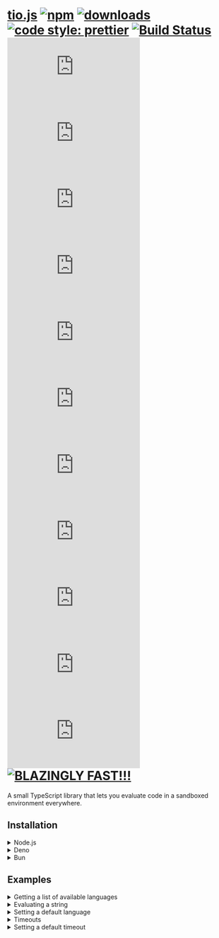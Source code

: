 # [tio.js][npm-url] [![npm][npm-image]][npm-url] [![downloads][downloads-image]][downloads-url] [![code style: prettier][prettier-image]][prettier-url] [![Build Status][ci-image]][ci-url] [![npm vulnerabilities][npm-vulnerabilities-image]][npm-vulnerabilities-url] [![github vulnerabilities][github-vulnerabilities-image]][github-url] [![languages][languages-image]][github-url] [![npms.io popularity score][npms-io-popularity-image]][npms-io-url] [![npms.io quality score][npms-io-quality-image]][npms-io-url] [![npms.io maintenance score][npms-io-maintenance-image]][npms-io-url] [![npms.io final score][npms-io-final-image]][npms-io-url] [![libraries.io dependents][libraries-io-dependents-image]][libraries-io-url] [![libraries.io score][libraries-io-score-image]][libraries-io-url] [![github code size][github-code-size-image]][github-url] [![license][github-license-image]][github-license-url] [![BLAZINGLY FAST!!!][blazingly-fast-image]][blazingly-fast-url]

[npm-image]: https://img.shields.io/npm/v/tio.js.svg?style=flat-square
[npm-url]: https://npmjs.org/package/tio.js
[downloads-image]: https://img.shields.io/npm/dm/tio.js.svg?style=flat-square
[downloads-url]: https://npmjs.org/package/tio.js
[prettier-image]: https://img.shields.io/badge/code_style-prettier-ff69b4.svg?style=flat-square
[prettier-url]: https://github.com/prettier/prettier
[ci-image]: https://github.com/null8626/tio.js/workflows/CI/badge.svg
[ci-url]: https://github.com/null8626/tio.js/actions
[npm-vulnerabilities-image]: https://img.shields.io/snyk/vulnerabilities/npm/tio.js?style=flat-square
[npm-vulnerabilities-url]: https://snyk.io/advisor/npm-package/tio.js
[github-vulnerabilities-image]: https://img.shields.io/snyk/vulnerabilities/github/null8626/tio.js?style=flat-square
[languages-image]: https://img.shields.io/github/languages/top/null8626/tio.js?style=flat-square
[npms-io-url]: https://npms.io/search?q=tio.js
[npms-io-popularity-image]: https://img.shields.io/npms-io/popularity-score/tio.js?style=flat-square
[npms-io-quality-image]: https://img.shields.io/npms-io/quality-score/tio.js?style=flat-square
[npms-io-maintenance-image]: https://img.shields.io/npms-io/maintenance-score/tio.js?style=flat-square
[npms-io-final-image]: https://img.shields.io/npms-io/final-score/tio.js?style=flat-square
[libraries-io-dependents-image]: https://img.shields.io/librariesio/dependents/npm/tio.js?style=flat-square
[libraries-io-score-image]: https://img.shields.io/librariesio/sourcerank/npm/tio.js?style=flat-square
[libraries-io-url]: https://libraries.io/npm/tio.js
[github-url]: https://github.com/null8626/tio.js
[github-code-size-image]: https://img.shields.io/github/languages/code-size/null8626/tio.js?style=flat-square
[github-license-image]: https://img.shields.io/npm/l/tio.js?style=flat-square
[github-license-url]: https://github.com/null8626/tio.js/blob/main/LICENSE
[blazingly-fast-image]: https://img.shields.io/badge/speed-BLAZINGLY%20FAST!!!%20%F0%9F%94%A5%F0%9F%9A%80%F0%9F%92%AA%F0%9F%98%8E-brightgreen.svg?style=flat-square
[blazingly-fast-url]: https://twitter.com/acdlite/status/974390255393505280

A small TypeScript library that lets you evaluate code in a sandboxed environment everywhere.

## Installation

<details>
<summary>Node.js</summary>

In your shell:

```console
$ npm install tio.js
```

In your code:

```js
import tio from 'tio.js'
```

</details>
<details>
<summary>Deno</summary>

In your code:

```js
import tio from 'npm:tio.js'
```

</details>
<details>
<summary>Bun</summary>

In your shell:

```console
$ bun install tio.js
```

In your code:

```js
import tio from 'tio.js'
```

</details>

## Examples

<details>
<summary>Getting a list of available languages</summary>

```js
console.log(tio.languages)
```

</details>
<details>
<summary>Evaluating a string</summary>

Evaluating a string is really simple.

```js
// Evaluate a code (Node.js is the default language).
let response = await tio('console.log("Hello, World!");')

console.log(response)

// Evaluate a code from another programming language (e.g. Python).
response = await tio('print("Hello, World!")', 'python3')

console.log(response)
```

**Console output (for the first `console.log`):**

```js
{
  output: 'Hello, World!\n',
  language: 'javascript-node',
  timedOut: false,
  realTime: 0.069,
  userTime: 0.069,
  sysTime: 0.069,
  CPUshare: 99.99,
  exitCode: 0
}
```

</details>
<details>
<summary>Setting a default language</summary>

Set a default language so you don't have to repeat the same arguments all over again.

```js
tio.defaultLanguage = 'python3'

const response = await tio('print("Hello, World!")')

console.log(response)
```

</details>
<details>
<summary>Timeouts</summary>

Use this to contain scripts that runs longer than it should've been. **(e.g. infinite loop)**

```js
// Make the response time out after waiting for 10000 ms (10 seconds).
const response = await tio('for (;;);', 'javascript-node', 10000)

console.log(response)
```

**Console output:**

```js
{
  output: 'Request timed out after 10000ms',
  language: 'javascript-node',
  timedOut: true,
  realTime: 10,
  userTime: 10,
  sysTime: 10,
  CPUshare: 0,
  exitCode: 0
}
```

</details>
<details>
<summary>Setting a default timeout</summary>

Just like setting a default language beforehand, you can set default timeouts so you don't have to enter the same arguments again.

```js
tio.defaultTimeout = 10000

const response = await tio('for (;;);', 'javascript-node')

console.log(response) // Does the same as the example before.
```

</details>